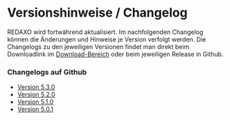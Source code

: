 # Versionshinweise / Changelog

REDAXO wird fortwährend aktualisiert.  Im nachfolgenden Changelog können die Änderungen und Hinweise je Version verfolgt werden. Die Changelogs zu den jeweiligen Versionen findet man direkt beim Downloadlink im [Download-Bereich](/download/core/) oder beim jeweiligen Release in Github. 

### Changelogs auf Github 

- [Version 5.3.0](https://github.com/redaxo/redaxo/releases/tag/5.3.0)
- [Version 5.2.0](https://github.com/redaxo/redaxo/releases/tag/5.2.0)
- [Version 5.1.0](https://github.com/redaxo/redaxo/releases/tag/5.1.0)
- [Version 5.0.1](https://github.com/redaxo/redaxo/releases/tag/5.0.1)

